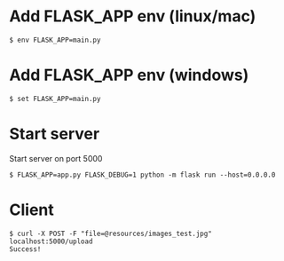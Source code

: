 
# Add FLASK_APP env (linux/mac)

```console
$ env FLASK_APP=main.py
```

# Add FLASK_APP env (windows)

```console
$ set FLASK_APP=main.py
```

# Start server

Start server on port 5000

```console
$ FLASK_APP=app.py FLASK_DEBUG=1 python -m flask run --host=0.0.0.0
```

# Client

```console
$ curl -X POST -F "file=@resources/images_test.jpg" localhost:5000/upload
Success!
```
